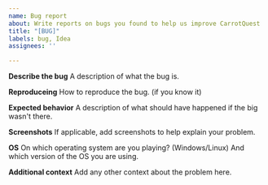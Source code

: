 ```yaml
---
name: Bug report
about: Write reports on bugs you found to help us improve CarrotQuest
title: "[BUG]"
labels: bug, Idea
assignees: ''

---
```


**Describe the bug**
A description of what the bug is.

**Reproduceing**
How to reproduce the bug. (if you know it)

**Expected behavior**
A description of what should have happened if the big wasn't there.

**Screenshots**
If applicable, add screenshots to help explain your problem.

**OS**
On which operating system are you playing? (Windows/Linux) And which version of the OS you are using.

**Additional context**
Add any other context about the problem here.
